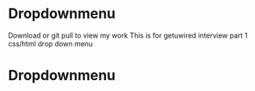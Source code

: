 # Dropdownmenu

Download or git pull to view my work
This is for getuwired interview part 1 css/html drop down menu

# Dropdownmenu
